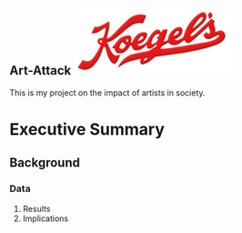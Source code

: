 ## Art-Attack ![image](https://github.com/kek-art/Art-Attack/blob/main/logo.png)



This is my project on the impact of artists in society. 

# Executive Summary
## Background 
### Data 



1. Results 
2. Implications 

